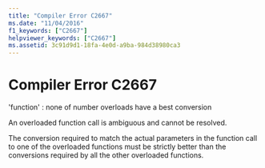 ```yaml
---
title: "Compiler Error C2667"
ms.date: "11/04/2016"
f1_keywords: ["C2667"]
helpviewer_keywords: ["C2667"]
ms.assetid: 3c91d9d1-18fa-4e0d-a9ba-984d38980ca3
---
```

# Compiler Error C2667

'function' : none of number overloads have a best conversion

An overloaded function call is ambiguous and cannot be resolved.

The conversion required to match the actual parameters in the function call to one of the overloaded functions must be strictly better than the conversions required by all the other overloaded functions.
